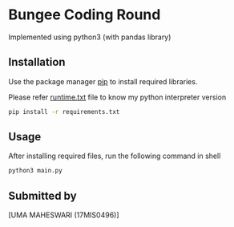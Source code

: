 # Bungee Coding Round

Implemented using python3 (with pandas library)

## Installation

Use the package manager [pip](https://pip.pypa.io/en/stable/) to install required libraries.

Please refer [runtime.txt](https://github.com/gvrosun/BungeeTech_intern/blob/master/runtime.txt) file
 to know my python interpreter version

```bash
pip install -r requirements.txt
```

## Usage

After installing required files, run the following command in shell

```bash
python3 main.py
```

## Submitted by
[UMA MAHESWARI (17MIS0496)]
